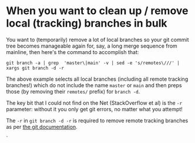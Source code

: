 # When you want to clean up / remove local (tracking) branches in bulk

You want to (temporarily) remove a lot of local branches so your git commit tree becomes manageable again for, say, a long merge sequence from mainline, then here's the command to accomplish that:

```
git branch -a | grep  'master\|main' -v | sed -e 's/remotes\///' | xargs git branch -d -r
```

The above example selects all local branches (including all remote tracking branches!) which do not include the name `master` or `main` and then preps those (by removing their `remotes/` prefix) for `branch -d`.

The key bit that I could not find on the Net (StackOverflow et al) is the `-r` parameter: without it you only get git errors, no matter what you attempt!

The `-r` in `git branch -d -r`  is required to remove remote tracking branches as per [the git documentation](https://git-scm.com/docs/git-branch#_examples).

`